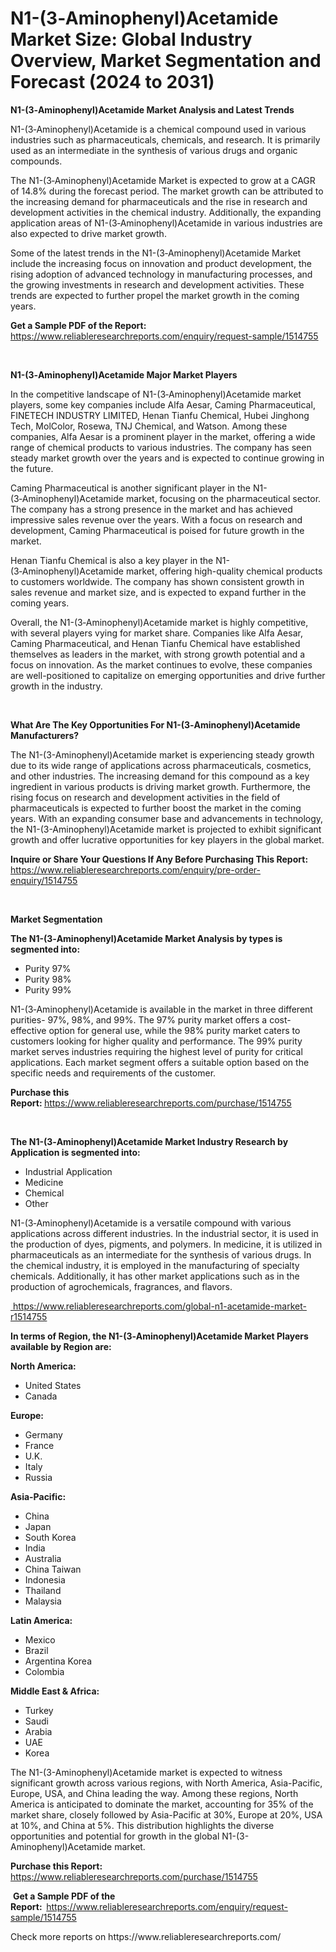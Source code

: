 <p><h1>N1-(3‑Aminophenyl)Acetamide Market Size: Global Industry Overview, Market Segmentation and Forecast (2024 to 2031)</h1></p><p><strong>N1-(3‑Aminophenyl)Acetamide Market Analysis and Latest Trends</strong></p>
<p><p>N1-(3‑Aminophenyl)Acetamide is a chemical compound used in various industries such as pharmaceuticals, chemicals, and research. It is primarily used as an intermediate in the synthesis of various drugs and organic compounds.</p><p>The N1-(3‑Aminophenyl)Acetamide Market is expected to grow at a CAGR of 14.8% during the forecast period. The market growth can be attributed to the increasing demand for pharmaceuticals and the rise in research and development activities in the chemical industry. Additionally, the expanding application areas of N1-(3‑Aminophenyl)Acetamide in various industries are also expected to drive market growth.</p><p>Some of the latest trends in the N1-(3‑Aminophenyl)Acetamide Market include the increasing focus on innovation and product development, the rising adoption of advanced technology in manufacturing processes, and the growing investments in research and development activities. These trends are expected to further propel the market growth in the coming years.</p></p>
<p><strong>Get a Sample PDF of the Report:&nbsp;</strong> <a href="https://www.reliableresearchreports.com/enquiry/request-sample/1514755">https://www.reliableresearchreports.com/enquiry/request-sample/1514755</a></p>
<p>&nbsp;</p>
<p><strong>N1-(3‑Aminophenyl)Acetamide Major Market Players</strong></p>
<p><p>In the competitive landscape of N1-(3‑Aminophenyl)Acetamide market players, some key companies include Alfa Aesar, Caming Pharmaceutical, FINETECH INDUSTRY LIMITED, Henan Tianfu Chemical, Hubei Jinghong Tech, MolColor, Rosewa, TNJ Chemical, and Watson. Among these companies, Alfa Aesar is a prominent player in the market, offering a wide range of chemical products to various industries. The company has seen steady market growth over the years and is expected to continue growing in the future.</p><p>Caming Pharmaceutical is another significant player in the N1-(3‑Aminophenyl)Acetamide market, focusing on the pharmaceutical sector. The company has a strong presence in the market and has achieved impressive sales revenue over the years. With a focus on research and development, Caming Pharmaceutical is poised for future growth in the market.</p><p>Henan Tianfu Chemical is also a key player in the N1-(3‑Aminophenyl)Acetamide market, offering high-quality chemical products to customers worldwide. The company has shown consistent growth in sales revenue and market size, and is expected to expand further in the coming years.</p><p>Overall, the N1-(3‑Aminophenyl)Acetamide market is highly competitive, with several players vying for market share. Companies like Alfa Aesar, Caming Pharmaceutical, and Henan Tianfu Chemical have established themselves as leaders in the market, with strong growth potential and a focus on innovation. As the market continues to evolve, these companies are well-positioned to capitalize on emerging opportunities and drive further growth in the industry.</p></p>
<p>&nbsp;</p>
<p><strong>What Are The Key Opportunities For N1-(3‑Aminophenyl)Acetamide Manufacturers?</strong></p>
<p><p>The N1-(3-Aminophenyl)Acetamide market is experiencing steady growth due to its wide range of applications across pharmaceuticals, cosmetics, and other industries. The increasing demand for this compound as a key ingredient in various products is driving market growth. Furthermore, the rising focus on research and development activities in the field of pharmaceuticals is expected to further boost the market in the coming years. With an expanding consumer base and advancements in technology, the N1-(3-Aminophenyl)Acetamide market is projected to exhibit significant growth and offer lucrative opportunities for key players in the global market.</p></p>
<p><strong>Inquire or Share Your Questions If Any Before Purchasing This Report:</strong> <a href="https://www.reliableresearchreports.com/enquiry/pre-order-enquiry/1514755">https://www.reliableresearchreports.com/enquiry/pre-order-enquiry/1514755</a></p>
<p>&nbsp;</p>
<p><strong>Market Segmentation</strong></p>
<p><strong>The N1-(3‑Aminophenyl)Acetamide Market Analysis by types is segmented into:</strong></p>
<p><ul><li>Purity 97%</li><li>Purity 98%</li><li>Purity 99%</li></ul></p>
<p><p>N1-(3‑Aminophenyl)Acetamide is available in the market in three different purities- 97%, 98%, and 99%. The 97% purity market offers a cost-effective option for general use, while the 98% purity market caters to customers looking for higher quality and performance. The 99% purity market serves industries requiring the highest level of purity for critical applications. Each market segment offers a suitable option based on the specific needs and requirements of the customer.</p></p>
<p><strong>Purchase this Report:&nbsp;</strong><a href="https://www.reliableresearchreports.com/purchase/1514755">https://www.reliableresearchreports.com/purchase/1514755</a></p>
<p>&nbsp;</p>
<p><strong>The N1-(3‑Aminophenyl)Acetamide Market Industry Research by Application is segmented into:</strong></p>
<p><ul><li>Industrial Application</li><li>Medicine</li><li>Chemical</li><li>Other</li></ul></p>
<p><p>N1-(3‑Aminophenyl)Acetamide is a versatile compound with various applications across different industries. In the industrial sector, it is used in the production of dyes, pigments, and polymers. In medicine, it is utilized in pharmaceuticals as an intermediate for the synthesis of various drugs. In the chemical industry, it is employed in the manufacturing of specialty chemicals. Additionally, it has other market applications such as in the production of agrochemicals, fragrances, and flavors.</p></p>
<p><a href="https://www.reliableresearchreports.com/global-n1-acetamide-market-r1514755">&nbsp;https://www.reliableresearchreports.com/global-n1-acetamide-market-r1514755</a></p>
<p><strong>In terms of Region, the N1-(3‑Aminophenyl)Acetamide Market Players available by Region are:</strong></p>
<p>
    <p> <strong> North America: </strong>
        <ul>
            <li>United States</li>
            <li>Canada</li>
        </ul>
        </p> 
    <p> <strong> Europe: </strong>
        <ul>
            <li>Germany</li>
            <li>France</li>
            <li>U.K.</li>
            <li>Italy</li>
            <li>Russia</li>
        </ul>
        </p> 
    <p> <strong> Asia-Pacific: </strong>
        <ul>
            <li>China</li>
            <li>Japan</li>
            <li>South Korea</li>
            <li>India</li>
            <li>Australia</li>
            <li>China Taiwan</li>
            <li>Indonesia</li>
            <li>Thailand</li>
            <li>Malaysia</li>
        </ul>
        </p> 
    <p> <strong> Latin America: </strong>
        <ul>
            <li>Mexico</li>
            <li>Brazil</li>
            <li>Argentina Korea</li>
            <li>Colombia</li>
        </ul>
        </p> 
    <p> <strong> Middle East & Africa: </strong>
        <ul>
            <li>Turkey</li>
            <li>Saudi</li>
            <li>Arabia</li>
            <li>UAE</li>
            <li>Korea</li>
        </ul>
    </p>
    </p>
<p><p>The N1-(3-Aminophenyl)Acetamide market is expected to witness significant growth across various regions, with North America, Asia-Pacific, Europe, USA, and China leading the way. Among these regions, North America is anticipated to dominate the market, accounting for 35% of the market share, closely followed by Asia-Pacific at 30%, Europe at 20%, USA at 10%, and China at 5%. This distribution highlights the diverse opportunities and potential for growth in the global N1-(3-Aminophenyl)Acetamide market.</p></p>
<p><strong>Purchase this Report: </strong><a href="https://www.reliableresearchreports.com/purchase/1514755">https://www.reliableresearchreports.com/purchase/1514755</a></p>
<p>&nbsp;<strong>Get a Sample PDF of the Report:&nbsp;&nbsp;</strong><a href="https://www.reliableresearchreports.com/enquiry/request-sample/1514755">https://www.reliableresearchreports.com/enquiry/request-sample/1514755</a></p>
<p><strong></strong></p>
<p>Check more reports on https://www.reliableresearchreports.com/</p>